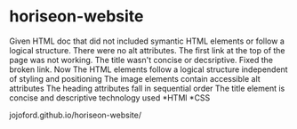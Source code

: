 # horiseon-website
Given HTML doc that did not included symantic HTML elements or follow a logical structure. 
There were no alt attributes. 
The first link at the top of the page was not working. 
The title wasn't concise or decsriptive. 
Fixed the broken link.
Now
The HTML elements follow a logical structure independent of styling and positioning
The image elements contain accessible alt attributes
The heading attributes fall in sequential order
The title element is concise and descriptive technology used *HTMl *CSS

jojoford.github.io/horiseon-website/
